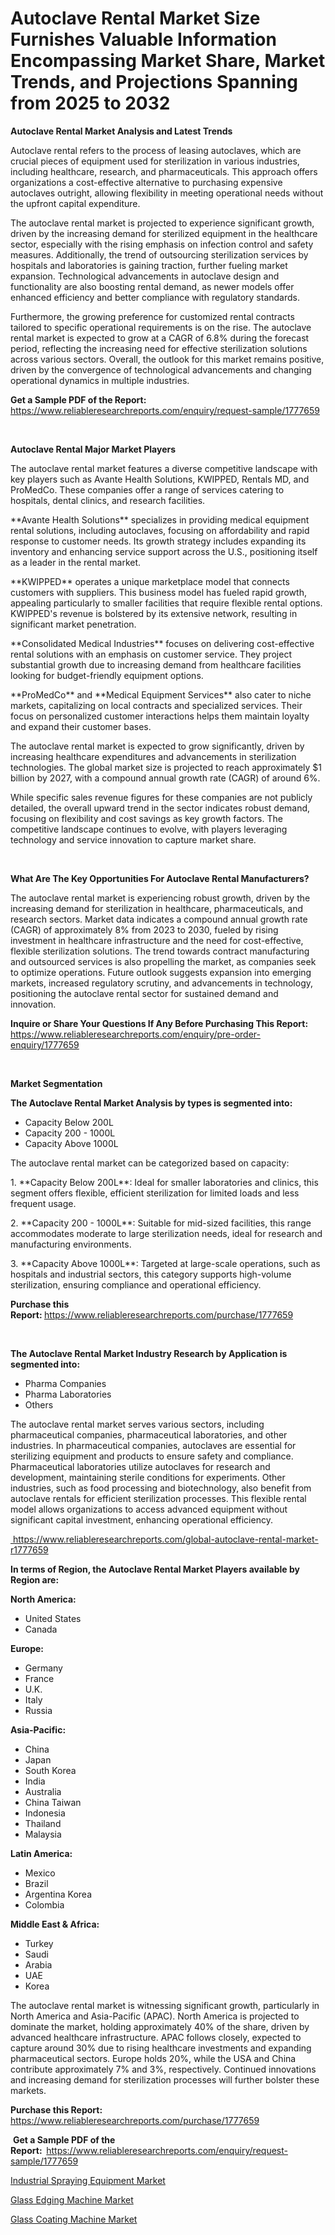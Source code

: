 <p><h1>Autoclave Rental Market Size Furnishes Valuable Information Encompassing Market Share, Market Trends, and Projections Spanning from 2025 to 2032</h1></p><p><strong>Autoclave Rental Market Analysis and Latest Trends</strong></p>
<p><p>Autoclave rental refers to the process of leasing autoclaves, which are crucial pieces of equipment used for sterilization in various industries, including healthcare, research, and pharmaceuticals. This approach offers organizations a cost-effective alternative to purchasing expensive autoclaves outright, allowing flexibility in meeting operational needs without the upfront capital expenditure.</p><p>The autoclave rental market is projected to experience significant growth, driven by the increasing demand for sterilized equipment in the healthcare sector, especially with the rising emphasis on infection control and safety measures. Additionally, the trend of outsourcing sterilization services by hospitals and laboratories is gaining traction, further fueling market expansion. Technological advancements in autoclave design and functionality are also boosting rental demand, as newer models offer enhanced efficiency and better compliance with regulatory standards.</p><p>Furthermore, the growing preference for customized rental contracts tailored to specific operational requirements is on the rise. The autoclave rental market is expected to grow at a CAGR of 6.8% during the forecast period, reflecting the increasing need for effective sterilization solutions across various sectors. Overall, the outlook for this market remains positive, driven by the convergence of technological advancements and changing operational dynamics in multiple industries.</p></p>
<p><strong>Get a Sample PDF of the Report:&nbsp;</strong> <a href="https://www.reliableresearchreports.com/enquiry/request-sample/1777659?utm_campaign=7&utm_medium=2&utm_source=Github&utm_content=ia&utm_term=09042025&utm_id=autoclave-rental">https://www.reliableresearchreports.com/enquiry/request-sample/1777659</a></p>
<p>&nbsp;</p>
<p><strong>Autoclave Rental Major Market Players</strong></p>
<p><p>The autoclave rental market features a diverse competitive landscape with key players such as Avante Health Solutions, KWIPPED, Rentals MD, and ProMedCo. These companies offer a range of services catering to hospitals, dental clinics, and research facilities.</p><p>**Avante Health Solutions** specializes in providing medical equipment rental solutions, including autoclaves, focusing on affordability and rapid response to customer needs. Its growth strategy includes expanding its inventory and enhancing service support across the U.S., positioning itself as a leader in the rental market.</p><p>**KWIPPED** operates a unique marketplace model that connects customers with suppliers. This business model has fueled rapid growth, appealing particularly to smaller facilities that require flexible rental options. KWIPPED's revenue is bolstered by its extensive network, resulting in significant market penetration.</p><p>**Consolidated Medical Industries** focuses on delivering cost-effective rental solutions with an emphasis on customer service. They project substantial growth due to increasing demand from healthcare facilities looking for budget-friendly equipment options.</p><p>**ProMedCo** and **Medical Equipment Services** also cater to niche markets, capitalizing on local contracts and specialized services. Their focus on personalized customer interactions helps them maintain loyalty and expand their customer bases.</p><p>The autoclave rental market is expected to grow significantly, driven by increasing healthcare expenditures and advancements in sterilization technologies. The global market size is projected to reach approximately $1 billion by 2027, with a compound annual growth rate (CAGR) of around 6%. </p><p>While specific sales revenue figures for these companies are not publicly detailed, the overall upward trend in the sector indicates robust demand, focusing on flexibility and cost savings as key growth factors. The competitive landscape continues to evolve, with players leveraging technology and service innovation to capture market share.</p></p>
<p>&nbsp;</p>
<p><strong>What Are The Key Opportunities For Autoclave Rental Manufacturers?</strong></p>
<p><p>The autoclave rental market is experiencing robust growth, driven by the increasing demand for sterilization in healthcare, pharmaceuticals, and research sectors. Market data indicates a compound annual growth rate (CAGR) of approximately 8% from 2023 to 2030, fueled by rising investment in healthcare infrastructure and the need for cost-effective, flexible sterilization solutions. The trend towards contract manufacturing and outsourced services is also propelling the market, as companies seek to optimize operations. Future outlook suggests expansion into emerging markets, increased regulatory scrutiny, and advancements in technology, positioning the autoclave rental sector for sustained demand and innovation.</p></p>
<p><strong>Inquire or Share Your Questions If Any Before Purchasing This Report:</strong> <a href="https://www.reliableresearchreports.com/enquiry/pre-order-enquiry/1777659?utm_campaign=7&utm_medium=2&utm_source=Github&utm_content=ia&utm_term=09042025&utm_id=autoclave-rental">https://www.reliableresearchreports.com/enquiry/pre-order-enquiry/1777659</a></p>
<p>&nbsp;</p>
<p><strong>Market Segmentation</strong></p>
<p><strong>The Autoclave Rental Market Analysis by types is segmented into:</strong></p>
<p><ul><li>Capacity Below 200L</li><li>Capacity 200 - 1000L</li><li>Capacity Above 1000L</li></ul></p>
<p><p>The autoclave rental market can be categorized based on capacity: </p><p>1. **Capacity Below 200L**: Ideal for smaller laboratories and clinics, this segment offers flexible, efficient sterilization for limited loads and less frequent usage.</p><p>2. **Capacity 200 - 1000L**: Suitable for mid-sized facilities, this range accommodates moderate to large sterilization needs, ideal for research and manufacturing environments.</p><p>3. **Capacity Above 1000L**: Targeted at large-scale operations, such as hospitals and industrial sectors, this category supports high-volume sterilization, ensuring compliance and operational efficiency.</p></p>
<p><strong>Purchase this Report:&nbsp;</strong><a href="https://www.reliableresearchreports.com/purchase/1777659?utm_campaign=7&utm_medium=2&utm_source=Github&utm_content=ia&utm_term=09042025&utm_id=autoclave-rental">https://www.reliableresearchreports.com/purchase/1777659</a></p>
<p>&nbsp;</p>
<p><strong>The Autoclave Rental Market Industry Research by Application is segmented into:</strong></p>
<p><ul><li>Pharma Companies</li><li>Pharma Laboratories</li><li>Others</li></ul></p>
<p><p>The autoclave rental market serves various sectors, including pharmaceutical companies, pharmaceutical laboratories, and other industries. In pharmaceutical companies, autoclaves are essential for sterilizing equipment and products to ensure safety and compliance. Pharmaceutical laboratories utilize autoclaves for research and development, maintaining sterile conditions for experiments. Other industries, such as food processing and biotechnology, also benefit from autoclave rentals for efficient sterilization processes. This flexible rental model allows organizations to access advanced equipment without significant capital investment, enhancing operational efficiency.</p></p>
<p><a href="https://www.reliableresearchreports.com/global-autoclave-rental-market-r1777659?utm_campaign=7&utm_medium=2&utm_source=Github&utm_content=ia&utm_term=09042025&utm_id=autoclave-rental">&nbsp;https://www.reliableresearchreports.com/global-autoclave-rental-market-r1777659</a></p>
<p><strong>In terms of Region, the Autoclave Rental Market Players available by Region are:</strong></p>
<p>
    <p> <strong> North America: </strong>
        <ul>
            <li>United States</li>
            <li>Canada</li>
        </ul>
        </p> 
    <p> <strong> Europe: </strong>
        <ul>
            <li>Germany</li>
            <li>France</li>
            <li>U.K.</li>
            <li>Italy</li>
            <li>Russia</li>
        </ul>
        </p> 
    <p> <strong> Asia-Pacific: </strong>
        <ul>
            <li>China</li>
            <li>Japan</li>
            <li>South Korea</li>
            <li>India</li>
            <li>Australia</li>
            <li>China Taiwan</li>
            <li>Indonesia</li>
            <li>Thailand</li>
            <li>Malaysia</li>
        </ul>
        </p> 
    <p> <strong> Latin America: </strong>
        <ul>
            <li>Mexico</li>
            <li>Brazil</li>
            <li>Argentina Korea</li>
            <li>Colombia</li>
        </ul>
        </p> 
    <p> <strong> Middle East & Africa: </strong>
        <ul>
            <li>Turkey</li>
            <li>Saudi</li>
            <li>Arabia</li>
            <li>UAE</li>
            <li>Korea</li>
        </ul>
    </p>
    </p>
<p><p>The autoclave rental market is witnessing significant growth, particularly in North America and Asia-Pacific (APAC). North America is projected to dominate the market, holding approximately 40% of the share, driven by advanced healthcare infrastructure. APAC follows closely, expected to capture around 30% due to rising healthcare investments and expanding pharmaceutical sectors. Europe holds 20%, while the USA and China contribute approximately 7% and 3%, respectively. Continued innovations and increasing demand for sterilization processes will further bolster these markets.</p></p>
<p><strong>Purchase this Report: </strong><a href="https://www.reliableresearchreports.com/purchase/1777659?utm_campaign=7&utm_medium=2&utm_source=Github&utm_content=ia&utm_term=09042025&utm_id=autoclave-rental">https://www.reliableresearchreports.com/purchase/1777659</a></p>
<p>&nbsp;<strong>Get a Sample PDF of the Report:&nbsp;&nbsp;</strong><a href="https://www.reliableresearchreports.com/enquiry/request-sample/1777659?utm_campaign=7&utm_medium=2&utm_source=Github&utm_content=ia&utm_term=09042025&utm_id=autoclave-rental">https://www.reliableresearchreports.com/enquiry/request-sample/1777659</a></p>
<p><strong></strong></p>
<p><p><a href="https://github.com/gogashopkewy/Market-Research-Report-List-1/blob/main/industrial-spraying-equipment-market.md?utm_campaign=7&utm_medium=2&utm_source=Github&utm_content=ia&utm_term=09042025&utm_id=autoclave-rental">Industrial Spraying Equipment Market</a></p><p><a href="https://github.com/kohushamudo3/Market-Research-Report-List-1/blob/main/glass-edging-machine-market.md?utm_campaign=7&utm_medium=2&utm_source=Github&utm_content=ia&utm_term=09042025&utm_id=autoclave-rental">Glass Edging Machine Market</a></p><p><a href="https://github.com/myrieronays5/Market-Research-Report-List-1/blob/main/glass-coating-machine-market.md?utm_campaign=7&utm_medium=2&utm_source=Github&utm_content=ia&utm_term=09042025&utm_id=autoclave-rental">Glass Coating Machine Market</a></p></p>
